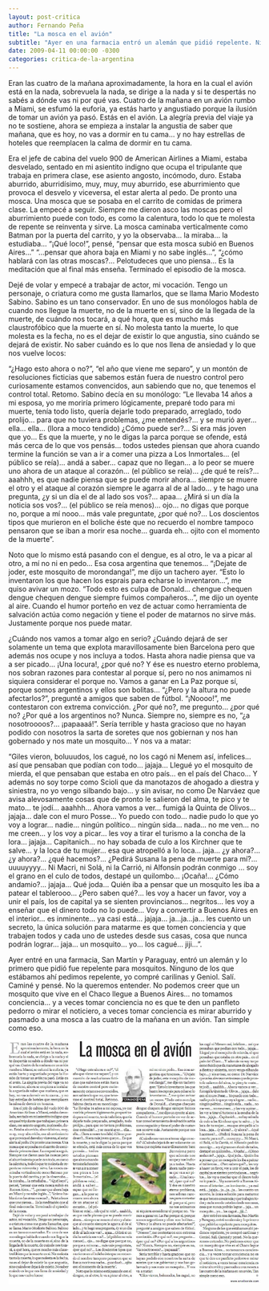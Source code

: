 ```yaml
---
layout: post-critica
author: Fernando Peña
title: "La mosca en el avión"
subtitle: "Ayer en una farmacia entró un alemán que pidió repelente. Ninguno de los que estábamos ahí pedimos repelente. No podemos creer que un mosquito que vive en el Chaco llegue a Buenos Aires."
date: 2009-04-11 00:00:00 -0300
categories: critica-de-la-argentina
---
```

Eran las cuatro de la mañana aproximadamente, la hora en la cual el avión está en la nada, sobrevuela la nada, se dirige a la nada y si te despertás no sabés a dónde vas ni por qué vas. Cuatro de la mañana en un avión rumbo a Miami, se esfumó la euforia, ya estás harto y angustiado porque la ilusión de tomar un avión ya pasó. Estás en el avión. La alegría previa del viaje ya no te sostiene, ahora se empieza a instalar la angustia de saber que mañana, que es hoy, no vas a dormir en tu cama… y no hay estrellas de hoteles que reemplacen la calma de dormir en tu cama.

Era el jefe de cabina del vuelo 900 de American Airlines a Miami, estaba desvelado, sentado en mi asientito indigno que ocupa el tripulante que trabaja en primera clase, ese asiento angosto, incómodo, duro. Estaba aburrido, aburridísimo, muy, muy, muy aburrido, ese aburrimiento que provoca el desvelo y viceversa, el estar alerta al pedo. De pronto una mosca. Una mosca que se posaba en el carrito de comidas de primera clase. La empecé a seguir. Siempre me dieron asco las moscas pero el aburrimiento puede con todo, es como la calentura, todo lo que te molesta de repente se reinventa y sirve. La mosca caminaba verticalmente como Batman por la puerta del carrito, y yo la observaba… la miraba… la estudiaba… “¡Qué loco!”, pensé, “pensar que esta mosca subió en Buenos Aires…” “...pensar que ahora baja en Miami y no sabe inglés…”, “¿cómo hablará con las otras moscas?... Pelotudeces que uno piensa… Es la meditación que al final más enseña. Terminado el episodio de la mosca.

Dejé de volar y empecé a trabajar de actor, mi vocación. Tengo un personaje, o criatura como me gusta llamarlos, que se llama Mario Modesto Sabino. Sabino es un tano conservador. En uno de sus monólogos habla de cuando nos llegue la muerte, no de la muerte en sí, sino de la llegada de la muerte, de cuándo nos tocará, a qué hora, que es mucho más claustrofóbico que la muerte en sí. No molesta tanto la muerte, lo que molesta es la fecha, no es el dejar de existir lo que angustia, sino cuándo se dejará de existir. No saber cuándo es lo que nos llena de ansiedad y lo que nos vuelve locos:

“¿Hago esto ahora o no?”, “el año que viene me separo”, y un montón de resoluciones ficticias que sabemos están fuera de nuestro control pero curiosamente estamos convencidos, aun sabiendo que no, que tenemos el control total. Retomo. Sabino decía en su monólogo: “Le llevaba 14 años a mi esposa, yo me moriría primero lógicamente, preparé todo para mi muerte, tenía todo listo, quería dejarle todo preparado, arreglado, todo prolijo… para que no tuviera problemas, ¿me entendés?… y se murió ayer… ella… ella… (llora a moco tendido) ¿Cómo puede ser?... Si era más joven que yo… Es que la muerte, y no le digas la parca porque se ofende, está más cerca de lo que vos pensás… todos ustedes piensan que ahora cuando termine la función se van a ir a comer una pizza a Los Inmortales... (el público se reía)… andá a saber… capaz que no llegan… a lo peor se muere uno ahora de un ataque al corazón… (el público se reía)… ¿de qué te reís?... aaahhh, es que nadie piensa que se puede morir ahora… siempre se muere el otro y el ataque al corazón siempre le agarra al de al lado… y te hago una pregunta, ¿y si un día el de al lado sos vos?... apaa... ¿Mirá si un día la noticia sos vos?... (el público se reía menos)… ojo… no digas que porque no, porque a mí nooo… más vale preguntate, ¿por qué no?… Los doscientos tipos que murieron en el boliche éste que no recuerdo el nombre tampoco pensaron que se iban a morir esa noche… guarda eh… ojito con el momento de la muerte”.

Noto que lo mismo está pasando con el dengue, es al otro, le va a picar al otro, a mí no ni en pedo… Esa cosa argentina que tenemos… “¡Dejate de joder, este mosquito de morondanga!”, me dijo un tachero ayer. “Esto lo inventaron los que hacen los esprais para echarse lo inventaron…”, me quiso avivar un mozo. “Todo esto es culpa de Donald… chengue chequen dengue chequen dengue siempre fuimos compañeros…”, me dijo un oyente al aire. Cuando el humor porteño en vez de actuar como herramienta de salvación actúa como negación y tiene el poder de matarnos no sirve más. Justamente porque nos puede matar.

¿Cuándo nos vamos a tomar algo en serio? ¿Cuándo dejará de ser solamente un tema que explota maravillosamente bien Barcelona pero que además nos ocupe y nos incluya a todos. Hasta ahora nadie piensa que va a ser picado… ¡Una locura!, ¿por qué no? Y ése es nuestro eterno problema, nos sobran razones para contestar al porque sí, pero no nos animamos ni siquiera considerar el porque no. Vamos a ganar en La Paz porque sí, porque somos argentinos y ellos son bolitas… “¿Pero y la altura no puede afectarlos?”, pregunté a amigos que saben de fútbol. “¡Noooo!”, me contestaron con extrema convicción. ¿Por qué no?, me pregunto… ¿por qué no? ¿Por qué a los argentinos no? Nunca. Siempre no, siempre es no, “¿a nosotroooos?... ¡papaaaá!”. Sería terrible y hasta gracioso que no hayan podido con nosotros la sarta de soretes que nos gobiernan y nos han gobernado y nos mate un mosquito… Y nos va a matar:

“Giles vieron, boluuudos, los cagué, no los cagó ni Menem así, infelices… así que pensaban que podían con todo… jajaja… Llegué yo el mosquito de mierda, el que pensaban que estaba en otro país… en el país del Chaco… Y además no soy torpe como Scioli que da manotazos de ahogado a diestra y siniestra, no yo vengo silbando bajo… y sin avisar, no como De Narváez que avisa alevosamente cosas que de pronto le salieron del alma, te pico y te mato… te jodí… aaahhh… Ahora vamos a ver… fumigá la Quinta de Olivos… jajaja… dale con el muro Posse… Yo puedo con todo… nadie pudo lo que yo voy a lograr… nadie… ningún político… ningún sida… nada… no me ven… no me creen… y los voy a picar… les voy a tirar el turismo a la concha de la lora… jajaja… Capitanich… no hay sobada de culo a los Kirchner que te salve… y la loca de tu mujer… esa que atropelló a lo loca… jaja… ¿y ahora?… ¿y ahora?… ¿qué hacemos?... ¿Pedirá Susana la pena de muerte para mí?... uuuuyyyy… Ni Macri, ni Solá, ni la Carrió, ni Alfonsín podrán conmigo … soy el grano en el culo de todos, destapé un quilombo… ¡Ocaña!... ¿Cómo andamio?... jajaja… Qué joda… Quién iba a pensar que un mosquito les iba a patear el tablerooo… ¿Pero saben qué?... les voy a hacer un favor, voy a unir el país, los de capital ya se sienten provincianos… negritos… les voy a enseñar que el dinero todo no lo puede… Voy a convertir a Buenos Aires en el interior… es inminente… ya casi está… jajaja... ja...ja…ja… les cuento un secreto, la única solución para matarme es que tomen conciencia y que trabajen todos y cada uno de ustedes desde sus casas, cosa que nunca podrán lograr… jaja… un mosquito… yo… los cagué… jiji...”.

Ayer entré en una farmacia, San Martín y Paraguay, entró un alemán y lo primero que pidió fue repelente para mosquitos. Ninguno de los que estábamos ahí pedimos repelente, yo compré carilinas y Geniol. Salí. Caminé y pensé. No la queremos entender. No podemos creer que un mosquito que vive en el Chaco llegue a Buenos Aires… no tomamos conciencia… y a veces tomar conciencia no es que te den un panfleto pedorro o mirar el noticiero, a veces tomar conciencia es mirar aburrido y pasmado a una mosca a las cuatro de la mañana en un avión. Tan simple como eso.

[![Captura de la versión impresa del artículo "La mosca en el avión"](/images/critica/20090411.jpg)](/images/critica/20090411.jpg)
